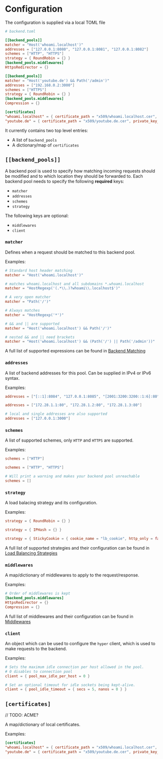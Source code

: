 # Configuration

The configuration is supplied via a local TOML file

```toml
# backend.toml

[[backend_pools]]
matcher = "Host('whoami.localhost')"
addresses = ["127.0.0.1:8080", "127.0.0.1:8081", "127.0.0.1:8082"]
schemes = ["HTTP", "HTTPS"]
strategy = { RoundRobin = {} }
[backend_pools.middlewares]
HttpsRedirector = {}

[[backend_pools]]
matcher = "Host('youtube.de') && Path('/admin')"
addresses = ["192.168.0.2:3000"]
schemes = ["HTTPS"]
strategy = { RoundRobin = {} }
[backend_pools.middlewares]
Compression = {}

[certificates]
"whoami.localhost" = { certificate_path = "x509/whoami.localhost.cer", private_key_path = "x509/whoami.localhost.key" }
"youtube.de" = { certificate_path = "x509/youtube.de.cer", private_key_path = "x509/youtube.de.key" }
```

It currently contains two top level entries:

- A list of `backend_pools`
- A dictionary/map of `certificates`

## `[[backend_pools]]`

A backend pool is used to specify how matching incoming requests should be modified and to which location they should be forwarded to. Each backend pool needs to specify the following **required** keys:

- `matcher`
- `addresses`
- `schemes`
- `strategy`

The following keys are optional:

- `middlewares`
- `client`

### `matcher`

Defines when a request should be matched to this backend pool.

Examples:

```toml
# Standard host header matching
matcher = "Host('whoami.localhost')"

# matches whoami.localhost and all subdomains *.whoami.localhost
matcher = "HostRegexp('(.*\\.)?whoami\\.localhost$')"

# A very open matcher
matcher = "Path('/')"

# Always matches
matcher = "HostRegexp('*')"

# && and || are supported
matcher = "Host('whoami.localhost') && Path('/')"

# nested && and || need brackets
matcher = "Host('whoami.localhost') && (Path('/') || Path('/admin'))"
```

A full list of supported expressions can be found in [Backend Matching](backend_matching.md)

### `addresses`

A list of backend addresses for this pool. Can be supplied in IPv4 or IPv6 syntax.

Examples:

```toml
addresses = ["[::1]:8084", "127.0.0.1:8085", "[2001:3200:3200::1:6]:80"]

addresses = ["172.28.1.1:80", "172.28.1.2:80", "172.28.1.3:80"]

# local and single addresses are also supported
addresses = ["127.0.0.1:3000"]
```

### `schemes`

A list of supported schemes, only `HTTP` and `HTTPS` are supported.

Examples:

```toml
schemes = ["HTTP"]

schemes = ["HTTP", "HTTPS"]

# Will print a warning and makes your backend pool unreachable
schemes = []
```

### `strategy`

A load balacing strategy and its configuration.

Examples:

```toml
strategy = { RoundRobin = {} }

strategy = { IPHash = {} }

strategy = { StickyCookie = { cookie_name = "lb_cookie", http_only = false, secure = false, same_site = { Lax = {} }, inner = { RoundRobin = {} } } }
```

A full list of supported strategies and their configuration can be found in [Load Balancing Strategies](lb_strategies.md)

### `middlewares`

A map/dictionary of middlewares to apply to the request/response.

Examples:

```toml
# Order of middlewares is kept
[backend_pools.middlewares]
HttpsRedirector = {}
Compression = {}
```

A full list of middlewares and their configuration can be found in [Middlewares](middlewares.md)

### `client`

An object which can be used to configure the `hyper` client, which is used to make requests to the backend.

Examples:

```toml
# Sets the maximum idle connection per host allowed in the pool.
# 0 disables to connection pool
client = { pool_max_idle_per_host = 0 }

# Set an optional timeout for idle sockets being kept-alive.
client = { pool_idle_timeout = { secs = 5, nanos = 0 } }
```

## `[certificates]`

// TODO: ACME?

A map/dictionary of local certificates.

Examples:

```toml
[certificates]
"whoami.localhost" = { certificate_path = "x509/whoami.localhost.cer", private_key_path = "x509/whoami.localhost.key" }
"youtube.de" = { certificate_path = "x509/youtube.de.cer", private_key_path = "x509/youtube.de.key" }
```
